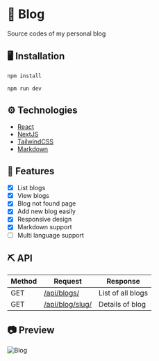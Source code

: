 # 📜 Blog

Source codes of my personal blog

## 🖥️ Installation

```sh
npm install

npm run dev
```

## ⚙️ Technologies

- [React](https://reactjs.org/)
- [NextJS](https://nextjs.org/)
- [TailwindCSS](https://tailwindcss.com/)
- [Markdown](https://github.com/remarkjs/react-markdown)

## 📖 Features

- [x] List blogs
- [x] View blogs
- [x] Blog not found page
- [x] Add new blog easily
- [x] Responsive design
- [x] Markdown support
- [ ] Multi language support

## ⛏️ API

| Method | Request | Response |
| ------ | ------- | -------- |
| GET | [/api/blogs/](https://blog-emirhanwsd.vercel.app/api/blogs) | List of all blogs |
| GET | [/api/blog/slug/](https://blog-emirhanwsd.vercel.app/api/blog/slug) | Details of blog |

## 📷 Preview

![Blog](https://user-images.githubusercontent.com/30156531/146649481-c316ca79-0581-425a-8fe7-75a24a8bac28.gif)
